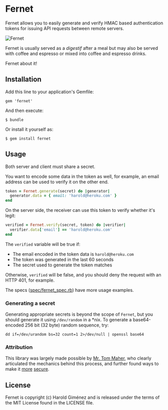 # Fernet

Fernet allows you to easily generate and verify HMAC based authentication
tokens for issuing API requests between remote servers.

![Fernet](http://f.cl.ly/items/2d0P3d26271O3p2v253u/photo.JPG)

Fernet is usually served as a *digestif* after a meal but may also be served
with coffee and espresso or mixed into coffee and espresso drinks.

Fernet about it!

## Installation

Add this line to your application's Gemfile:

    gem 'fernet'

And then execute:

    $ bundle

Or install it yourself as:

    $ gem install fernet

## Usage

Both server and client must share a secret.

You want to encode some data in the token as well, for example, an email
address can be used to verify it on the other end.

```ruby
token = Fernet.generate(secret) do |generator|
  generator.data = { email: 'harold@heroku.com' }
end
```
On the server side, the receiver can use this token to verify whether it's
legit:

```ruby
verified = Fernet.verify(secret, token) do |verifier|
  verifier.data['email'] == 'harold@heroku.com'
end
```

The `verified` variable will be true if:

* The email encoded in the token data is `harold@heroku.com`
* The token was generated in the last 60 seconds
* The secret used to generate the token matches

Otherwise, `verified` will be false, and you should deny the request with an
HTTP 401, for example.

The specs
([spec/fernet_spec.rb](https://github.com/hgmnz/fernet/blob/master/spec/fernet_spec.rb))
have more usage examples.

### Generating a secret

Generating appropriate secrets is beyond the scope of `Fernet`, but you should
generate it using `/dev/random` in a *nix. To generate a base64-encoded 256 bit
(32 byte) random sequence, try:

    dd if=/dev/urandom bs=32 count=1 2>/dev/null | openssl base64

### Attribution

This library was largely made possible by [Mr. Tom
Maher](http://twitter.com/#tmaher), who clearly articulated the mechanics
behind this process, and further found ways to make it
[more](https://github.com/hgmnz/fernet/commit/2bf0b4a66b49ef3fc92ef50708a2c8b401950fc2)
[secure](https://github.com/hgmnz/fernet/commit/051161d0afb0b41480734d84bc824bdbc7f9c563).

## License

Fernet is copyright (c) Harold Giménez and is released under the terms of the
MIT License found in the LICENSE file.
